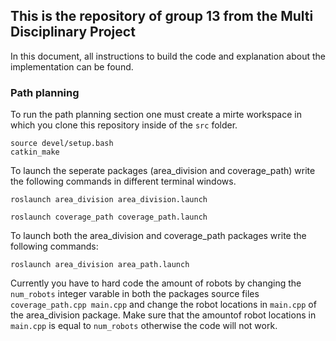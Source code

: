 ## This is the repository of group 13 from the Multi Disciplinary Project
In this document, all instructions to build the code and explanation about the implementation can be found.

### Path planning

To run the path planning section one must create a mirte workspace in which you clone this repository inside of the `src` folder.
```
source devel/setup.bash
catkin_make
```
To launch the seperate packages (area_division and coverage_path) write the following commands in different terminal windows.

```
roslaunch area_division area_division.launch
```

```
roslaunch coverage_path coverage_path.launch
```

To launch both the area_division and coverage_path packages write the following commands:

```
roslaunch area_division area_path.launch
```

Currently you have to hard code the amount of robots by changing the `num_robots` integer varable in both the packages source files `coverage_path.cpp main.cpp` and change the robot locations in `main.cpp` of the area_division package. Make sure that the amountof robot locations in `main.cpp` is equal to `num_robots` otherwise the code will not work.



<!-- As input publish to topic `area_division/robots' -->

